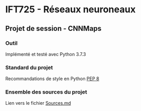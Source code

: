 # IFT725 - Réseaux neuroneaux

## Projet de session - CNNMaps

### Outil
Implémenté et testé avec Python 3.7.3

### Standard du projet
Recommandations de style en Python [PEP 8](https://www.python.org/dev/peps/pep-0008/)

### Ensemble des sources du projet
Lien vers le fichier [Sources.md](https://github.com/g3lin/CNNMaps/blob/documentation/docs/Sources.md)
